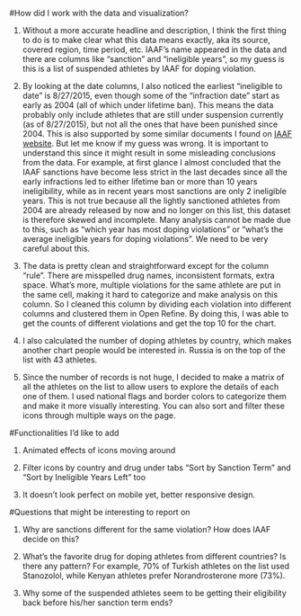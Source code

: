 #How did I work with the data and visualization?
1. Without a more accurate headline and description, I think the first thing to do is to make clear what this data means exactly, aka its source, covered region, time period, etc. IAAF’s name appeared in the data and there are columns like “sanction” and “ineligible years”, so my guess is this is a list of suspended athletes by IAAF for doping violation.

2. By looking at the date columns, I also noticed the earliest “ineligible to date” is 8/27/2015, even though some of the “infraction date” start as early as 2004 (all of which under lifetime ban). This means the data probably only include athletes that are still under suspension currently (as of 8/27/2015), but not all the ones that have been punished since 2004. This is also supported by some similar documents I found on <a target="_blank" href="http://www.iaaf.org/download/download?filename=3deef999-07f5-4a93-96b9-03b7e18e0f3e.pdf&urlslug=List20athletes20serving20period20ineligibility20a20of20anti-doping20violation20IAAF%20rules">IAAF website</a>. But let me know if my guess was wrong. It is important to understand this since it might result in some misleading conclusions from the data. For example, at first glance I almost concluded that the IAAF sanctions have become less strict in the last decades since all the early infractions led to either lifetime ban or more than 10 years ineligibility, while as in recent years most sanctions are only 2 ineligible years. This is not true because all the lightly sanctioned athletes from 2004 are already released by now and no longer on this list, this dataset is therefore skewed and incomplete. Many analysis cannot be made due to this, such as “which year has most doping violations” or “what’s the average ineligible years for doping violations”. We need to be very careful about this.

3. The data is pretty clean and straightforward except for the column “rule”. There are misspelled drug names, inconsistent formats, extra space. What’s more, multiple violations for the same athlete are put in the same cell, making it hard to categorize and make analysis on this column. So I cleaned this column by dividing each violation into different columns and clustered them in Open Refine. By doing this, I was able to get the counts of different violations and get the top 10 for the chart.

4. I also calculated the number of doping athletes by country, which makes another chart people would be interested in. Russia is on the top of the list with 43 athletes.

5. Since the number of records is not huge, I decided to make a matrix of all the athletes on the list to allow users to explore the details of each one of them. I used national flags and border colors to categorize them and make it more visually interesting. You can also sort and filter these icons through multiple ways on the page.

#Functionalities I’d like to add
1. Animated effects of icons moving around

2. Filter icons by country and drug under tabs “Sort by Sanction Term” and “Sort by Ineligible Years Left” too

3. It doesn’t look perfect on mobile yet, better responsive design.

#Questions that might be interesting to report on
1. Why are sanctions different for the same violation? How does IAAF decide on this?

2. What’s the favorite drug for doping athletes from different countries? Is there any pattern? For example, 70% of Turkish athletes on the list used Stanozolol, while Kenyan athletes prefer Norandrosterone more (73%).

3. Why some of the suspended athletes seem to be getting their eligibility back before his/her sanction term ends?
